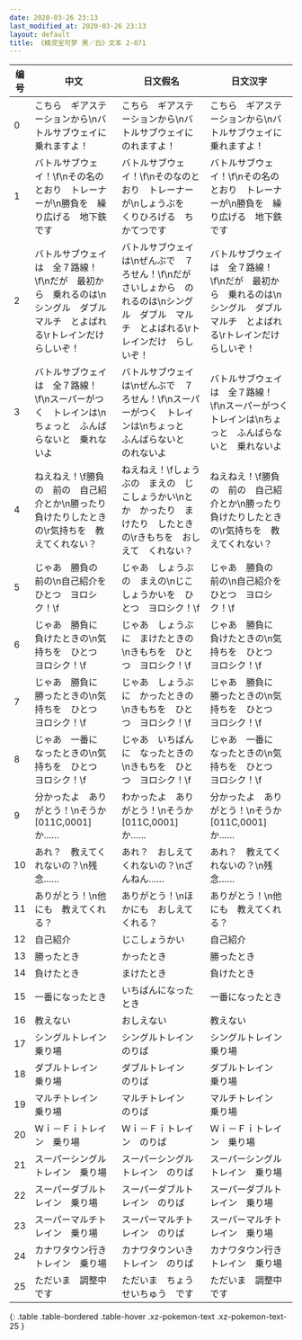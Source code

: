 ```yaml
---
date: 2020-03-26 23:13
last_modified_at: 2020-03-26 23:13
layout: default
title: 《精灵宝可梦 黑／白》文本 2-071
---
```

| 编号 | 中文 | 日文假名 | 日文汉字 |
| ---- | ---- | ---- | --- |
| 0 | こちら　ギアステーションから\nバトルサブウェイに　乗れますよ！ | こちら　ギアステーションから\nバトルサブウェイに　のれますよ！ | こちら　ギアステーションから\nバトルサブウェイに　乗れますよ！ |
| 1 | バトルサブウェイ！\f\nその名のとおり　トレーナーが\n勝負を　繰り広げる　地下鉄です | バトルサブウェイ！\f\nそのなのとおり　トレーナーが\nしょうぶを　くりひろげる　ちかてつです | バトルサブウェイ！\f\nその名のとおり　トレーナーが\n勝負を　繰り広げる　地下鉄です |
| 2 | バトルサブウェイは　全７路線！\f\nだが　最初から　乗れるのは\nシングル　ダブル　マルチ　とよばれる\rトレインだけ　らしいぞ！ | バトルサブウェイは\nぜんぶで　７ろせん！\f\nだが　さいしょから　のれるのは\nシングル　ダブル　マルチ　とよばれる\rトレインだけ　らしいぞ！ | バトルサブウェイは　全７路線！\f\nだが　最初から　乗れるのは\nシングル　ダブル　マルチ　とよばれる\rトレインだけ　らしいぞ！ |
| 3 | バトルサブウェイは　全７路線！\f\nスーパーがつく　トレインは\nちょっと　ふんばらないと　乗れないよ | バトルサブウェイは\nぜんぶで　７ろせん！\f\nスーパーがつく　トレインは\nちょっと　ふんばらないと　のれないよ | バトルサブウェイは　全７路線！\f\nスーパーがつく　トレインは\nちょっと　ふんばらないと　乗れないよ |
| 4 | ねえねえ！\f勝負の　前の　自己紹介とか\n勝ったり　負けたりしたときの\r気持ちを　教えてくれない？ | ねえねえ！\fしょうぶの　まえの　じこしょうかい\nとか　かったり　まけたり　したときの\rきもちを　おしえて　くれない？ | ねえねえ！\f勝負の　前の　自己紹介とか\n勝ったり　負けたりしたときの\r気持ちを　教えてくれない？ |
| 5 | じゃあ　勝負の　前の\n自己紹介を　ひとつ　ヨロシク！\f | じゃあ　しょうぶの　まえの\nじこしょうかいを　ひとつ　ヨロシク！\f | じゃあ　勝負の　前の\n自己紹介を　ひとつ　ヨロシク！\f |
| 6 | じゃあ　勝負に　負けたときの\n気持ちを　ひとつ　ヨロシク！\f | じゃあ　しょうぶに　まけたときの\nきもちを　ひとつ　ヨロシク！\f | じゃあ　勝負に　負けたときの\n気持ちを　ひとつ　ヨロシク！\f |
| 7 | じゃあ　勝負に　勝ったときの\n気持ちを　ひとつ　ヨロシク！\f | じゃあ　しょうぶに　かったときの\nきもちを　ひとつ　ヨロシク！\f | じゃあ　勝負に　勝ったときの\n気持ちを　ひとつ　ヨロシク！\f |
| 8 | じゃあ　一番に　なったときの\n気持ちを　ひとつ　ヨロシク！\f | じゃあ　いちばんに　なったときの\nきもちを　ひとつ　ヨロシク！\f | じゃあ　一番に　なったときの\n気持ちを　ひとつ　ヨロシク！\f |
| 9 | 分かったよ　ありがとう！\nそうか　[011C,0001]　か…… | わかったよ　ありがとう！\nそうか　[011C,0001]　か…… | 分かったよ　ありがとう！\nそうか　[011C,0001]　か…… |
| 10 | あれ？　教えてくれないの？\n残念…… | あれ？　おしえて　くれないの？\nざんねん…… | あれ？　教えてくれないの？\n残念…… |
| 11 | ありがとう！\n他にも　教えてくれる？ | ありがとう！\nほかにも　おしえてくれる？ | ありがとう！\n他にも　教えてくれる？ |
| 12 | 自己紹介 | じこしょうかい | 自己紹介 |
| 13 | 勝ったとき | かったとき | 勝ったとき |
| 14 | 負けたとき | まけたとき | 負けたとき |
| 15 | 一番になったとき | いちばんになったとき | 一番になったとき |
| 16 | 教えない | おしえない | 教えない |
| 17 | シングルトレイン　乗り場 | シングルトレイン　のりば | シングルトレイン　乗り場 |
| 18 | ダブルトレイン　乗り場 | ダブルトレイン　のりば | ダブルトレイン　乗り場 |
| 19 | マルチトレイン　乗り場 | マルチトレイン　のりば | マルチトレイン　乗り場 |
| 20 | Ｗｉ－Ｆｉトレイン　乗り場 | Ｗｉ－Ｆｉトレイン　のりば | Ｗｉ－Ｆｉトレイン　乗り場 |
| 21 | スーパーシングルトレイン　乗り場 | スーパーシングルトレイン　のりば | スーパーシングルトレイン　乗り場 |
| 22 | スーパーダブルトレイン　乗り場 | スーパーダブルトレイン　のりば | スーパーダブルトレイン　乗り場 |
| 23 | スーパーマルチトレイン　乗り場 | スーパーマルチトレイン　のりば | スーパーマルチトレイン　乗り場 |
| 24 | カナワタウン行き　トレイン　乗り場 | カナワタウンいき　トレイン　のりば | カナワタウン行き　トレイン　乗り場 |
| 25 | ただいま　調整中です | ただいま　ちょうせいちゅう　です | ただいま　調整中です |
{: .table .table-bordered .table-hover .xz-pokemon-text .xz-pokemon-text-25 }